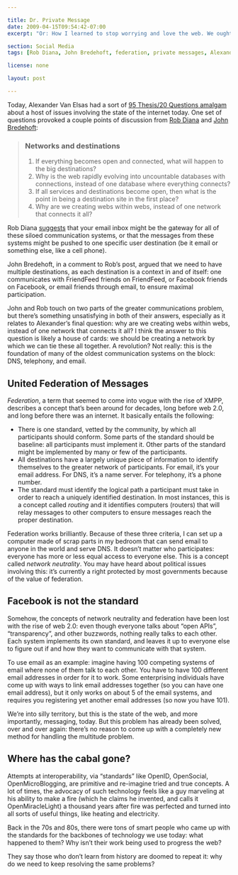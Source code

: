 ```yaml
---

title: Dr. Private Message
date: 2009-04-15T09:54:42-07:00
excerpt: "Or: How I learned to stop worrying and love the web. We ought not to fear because the problem of private messages is too hard: we ought to fear because we’ve already solved them yet won’t use that knowledge."

section: Social Media
tags: [Rob Diana, John Bredehoft, federation, private messages, Alexander van Elsas, commentary]

license: none

layout: post

---
```


Today, Alexander Van Elsas had a sort of [95 Thesis/20 Questions amalgam][1] about a host of issues involving the state of the internet today. One set of questions provoked a couple points of discussion from [Rob Diana][2] and [John Bredehoft][3]:

> ### Networks and destinations
> 1. If everything becomes open and connected, what will happen to the big destinations?
> 2. Why is the web rapidly evolving into uncountable databases with connections, instead of one database where everything connects?
> 3. If all services and destinations become open, then what is the point in being a destination site in the first place?
> 4. Why are we creating webs within webs, instead of one network that connects it all?

Rob Diana [suggests][4] that your email inbox might be the gateway for all of these siloed communication systems, or that the messages from these systems might be pushed to one specific user destination (be it email or something else, like a cell phone).

John Bredehoft, in a comment to Rob’s post, argued that we need to have multiple destinations, as each destination is a context in and of itself: one communicates with FriendFeed friends on FriendFeed, or Facebook friends on Facebook, or email friends through email, to ensure maximal participation.

John and Rob touch on two parts of the greater communications problem, but there’s something unsatisfying in both of their answers, especially as it relates to Alexander’s final question: why are we creating webs within webs, instead of one network that connects it all? I think the answer to this question is likely a house of cards: we should be creating a network by which we can tie these all together. A revolution? Not really: this is the foundation of many of the oldest communication systems on the block: DNS, telephony, and email.

## United Federation of Messages

*Federation*, a term that seemed to come into vogue with the rise of XMPP, describes a concept that’s been around for decades, long before web 2.0, and long before there was an internet. It basically entails the following:

* There is one standard, vetted by the community, by which all participants should conform. Some parts of the standard should be baseline: all participants must implement it. Other parts of the standard might be implemented by many or few of the participants.
* All destinations have a largely unique piece of information to identify themselves to the greater network of participants. For email, it’s your email address. For DNS, it’s a name server. For telephony, it’s a phone number.
* The standard must identify the logical path a participant must take in order to reach a uniquely identified destination. In most instances, this is a concept called *routing* and it identifies computers (routers) that will relay messages to other computers to ensure messages reach the proper destination.

Federation works brilliantly. Because of these three criteria, I can set up a computer made of scrap parts in my bedroom that can send email to anyone in the world and serve DNS. It doesn’t matter who participates: everyone has more or less equal access to everyone else. This is a concept called *network neutrality*. You may have heard about political issues involving this: it’s currently a right protected by most governments because of the value of federation.

## Facebook is not the standard

Somehow, the concepts of network neutrality and federation have been lost with the rise of web 2.0: even though everyone talks about “open APIs”, “transparency”, and other buzzwords, nothing really talks to each other. Each system implements its own standard, and leaves it up to everyone else to figure out if and how they want to communicate with that system.

To use email as an example: imagine having 100 competing systems of email where none of them talk to each other. You have to have 100 different email addresses in order for it to work. Some enterprising individuals have come up with ways to link email addresses together (so you can have one email address), but it only works on about 5 of the email systems, and requires you registering yet another email addresses (so now you have 101).

We’re into silly territory, but this is the state of the web, and more importantly, messaging, today. But this problem has already been solved, over and over again: there’s no reason to come up with a completely new method for handling the multitude problem.

## Where has the cabal gone?

Attempts at interoperability, via “standards” like OpenID, OpenSocial, OpenMicroBlogging, are primitive and re-imagine tried and true concepts. A lot of times, the advocacy of such technology feels like a guy marveling at his ability to make a fire (which he claims he invented, and calls it OpenMiracleLight) a thousand years after fire was perfected and turned into all sorts of useful things, like heating and electricity.

Back in the 70s and 80s, there were tons of smart people who came up with the standards for the backbones of technology we use today: what happened to them? Why isn’t their work being used to progress the web?

They say those who don’t learn from history are doomed to repeat it: why do we need to keep resolving the same problems?

[1]: http://vanelsas.wordpress.com/2009/04/03/questions/ "Questions"
[2]: http://regulargeek.com/ "Rob Diana’s website"
[3]: http://empoprise-bi.blogspot.com/ "John Bredehoft’s website"
[4]: http://regulargeek.com/2009/04/15/with-all-this-openness-where-is-the-destination/ "With All This Openness Where Is The Destination?"
